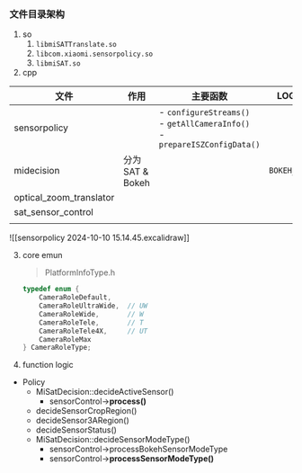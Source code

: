 ### 文件目录架构

1. so
	1. `libmiSATTranslate.so`
	2. `libcom.xiaomi.sensorpolicy.so`
	3. `libmiSAT.so`
2. cpp

| 文件                      | 作用            | 主要函数                                                                           | LOG TAG        |
| ----------------------- | ------------- | ------------------------------------------------------------------------------ | -------------- |
| sensorpolicy            |               | - `configureStreams()`<br>- `getAllCameraInfo()`<br>- `prepareISZConfigData()` |                |
| midecision              | 分为SAT & Bokeh |                                                                                | `BOKEH_POLICY` |
| optical_zoom_translator |               |                                                                                |                |
| sat_sensor_control      |               |                                                                                |                |
|                         |               |                                                                                |                |

![[sensorpolicy 2024-10-10 15.14.45.excalidraw]]

3. core emun
	 > PlatformInfoType.h

	```cpp
	typedef enum {
	    CameraRoleDefault,
	    CameraRoleUltraWide,  // UW
	    CameraRoleWide,       // W 
	    CameraRoleTele,       // T
	    CameraRoleTele4X,     // UT
	    CameraRoleMax
	} CameraRoleType;
	```
4.  function logic
- Policy
	- MiSatDecision::decideActiveSensor()
		- sensorControl->**process()**
	- decideSensorCropRegion()
	- decideSensor3ARegion()
	- decideSensorStatus()
	- MiSatDecision::decideSensorModeType()
		- sensorControl->processBokehSensorModeType
		- sensorControl->**processSensorModeType()**